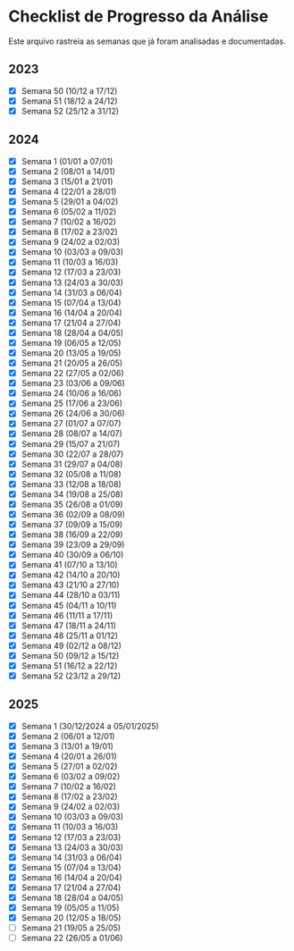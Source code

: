 # Checklist de Progresso da Análise

Este arquivo rastreia as semanas que já foram analisadas e documentadas.

## 2023

- [x] Semana 50 (10/12 a 17/12)
- [x] Semana 51 (18/12 a 24/12)
- [x] Semana 52 (25/12 a 31/12)

## 2024

- [x] Semana 1 (01/01 a 07/01)
- [x] Semana 2 (08/01 a 14/01)
- [x] Semana 3 (15/01 a 21/01)
- [x] Semana 4 (22/01 a 28/01)
- [x] Semana 5 (29/01 a 04/02)
- [x] Semana 6 (05/02 a 11/02)
- [x] Semana 7 (10/02 a 16/02)
- [x] Semana 8 (17/02 a 23/02)
- [x] Semana 9 (24/02 a 02/03)
- [x] Semana 10 (03/03 a 09/03)
- [x] Semana 11 (10/03 a 16/03)
- [x] Semana 12 (17/03 a 23/03)
- [x] Semana 13 (24/03 a 30/03)
- [x] Semana 14 (31/03 a 06/04)
- [x] Semana 15 (07/04 a 13/04)
- [x] Semana 16 (14/04 a 20/04)
- [x] Semana 17 (21/04 a 27/04)
- [x] Semana 18 (28/04 a 04/05)
- [x] Semana 19 (06/05 a 12/05)
- [x] Semana 20 (13/05 a 19/05)
- [x] Semana 21 (20/05 a 26/05)
- [x] Semana 22 (27/05 a 02/06)
- [x] Semana 23 (03/06 a 09/06)
- [x] Semana 24 (10/06 a 16/06)
- [x] Semana 25 (17/06 a 23/06)
- [x] Semana 26 (24/06 a 30/06)
- [x] Semana 27 (01/07 a 07/07)
- [x] Semana 28 (08/07 a 14/07)
- [x] Semana 29 (15/07 a 21/07)
- [x] Semana 30 (22/07 a 28/07)
- [x] Semana 31 (29/07 a 04/08)
- [x] Semana 32 (05/08 a 11/08)
- [x] Semana 33 (12/08 a 18/08)
- [x] Semana 34 (19/08 a 25/08)
- [x] Semana 35 (26/08 a 01/09)
- [x] Semana 36 (02/09 a 08/09)
- [x] Semana 37 (09/09 a 15/09)
- [x] Semana 38 (16/09 a 22/09)
- [x] Semana 39 (23/09 a 29/09)
- [x] Semana 40 (30/09 a 06/10)
- [x] Semana 41 (07/10 a 13/10)
- [x] Semana 42 (14/10 a 20/10)
- [x] Semana 43 (21/10 a 27/10)
- [x] Semana 44 (28/10 a 03/11)
- [x] Semana 45 (04/11 a 10/11)
- [x] Semana 46 (11/11 a 17/11)
- [x] Semana 47 (18/11 a 24/11)
- [x] Semana 48 (25/11 a 01/12)
- [x] Semana 49 (02/12 a 08/12)
- [x] Semana 50 (09/12 a 15/12)
- [x] Semana 51 (16/12 a 22/12)
- [x] Semana 52 (23/12 a 29/12)

## 2025

- [x] Semana 1 (30/12/2024 a 05/01/2025)
- [x] Semana 2 (06/01 a 12/01)
- [x] Semana 3 (13/01 a 19/01)
- [x] Semana 4 (20/01 a 26/01)
- [x] Semana 5 (27/01 a 02/02)
- [x] Semana 6 (03/02 a 09/02)
- [x] Semana 7 (10/02 a 16/02)
- [x] Semana 8 (17/02 a 23/02)
- [x] Semana 9 (24/02 a 02/03)
- [x] Semana 10 (03/03 a 09/03)
- [x] Semana 11 (10/03 a 16/03)
- [x] Semana 12 (17/03 a 23/03)
- [x] Semana 13 (24/03 a 30/03)
- [x] Semana 14 (31/03 a 06/04)
- [x] Semana 15 (07/04 a 13/04)
- [x] Semana 16 (14/04 a 20/04)
- [x] Semana 17 (21/04 a 27/04)
- [x] Semana 18 (28/04 a 04/05)
- [x] Semana 19 (05/05 a 11/05)
- [x] Semana 20 (12/05 a 18/05)
- [ ] Semana 21 (19/05 a 25/05)
- [ ] Semana 22 (26/05 a 01/06)
